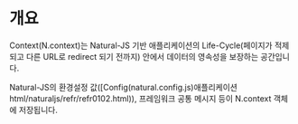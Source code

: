 개요
===

Context(N.context)는 Natural-JS 기반 애플리케이션의 Life-Cycle(페이지가 적제 되고 다른 URL로 redirect 되기 전까지) 안에서 데이터의 영속성을 보장하는 공간입니다.

Natural-JS의 환경설정 값([Config(natural.config.js)애플리케이션html/naturaljs/refr/refr0102.html)), 프레임워크 공통 메시지 등이 N.context 객체에 저장됩니다.